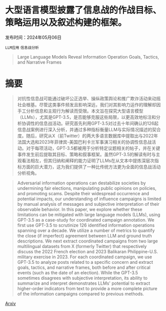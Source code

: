 # 大型语言模型披露了信息战的作战目标、策略运用以及叙述构建的框架。

发布时间：2024年05月06日

`LLM应用` `信息战分析`

> Large Language Models Reveal Information Operation Goals, Tactics, and Narrative Frames

# 摘要

> 对抗性信息战可能通过破坏公正选举、操纵政策舆论和推广欺诈活动来动摇社会根基。尽管这类事件频发且影响深远，我们对其影响力运作的理解却因手工分析信息和主观行为解读而受限。本文旨在探究大型语言模型（LLMs），尤其是GPT-3.5，是否能够克服这些局限，以更高效地标注和分析协调性的信息战活动。研究首先利用GPT-3.5对过去十年间确认的126起信息战案例进行深入分析，并通过多种指标衡量LLM与实际情况描述的契合度。随后，研究从X（前Twitter）的两大多语言数据库中提取出与2022年法国大选和2023年菲律宾-美国巴利卡兰军事演习相关的协调性信息战活动。对于每项活动，GPT-3.5都被用于分析特定议题相关的帖子，并在关键事件发生前后提取其目标、策略和叙事框架。虽然GPT-3.5的解读有时与主观看法相左，但其归纳和阐释的能力证明了LLMs在从文本中提炼深层次指标方面的巨大潜力，这为我们提供了一种比传统方法更为全面的信息战活动分析视角。

> Adversarial information operations can destabilize societies by undermining fair elections, manipulating public opinions on policies, and promoting scams. Despite their widespread occurrence and potential impacts, our understanding of influence campaigns is limited by manual analysis of messages and subjective interpretation of their observable behavior. In this paper, we explore whether these limitations can be mitigated with large language models (LLMs), using GPT-3.5 as a case-study for coordinated campaign annotation. We first use GPT-3.5 to scrutinize 126 identified information operations spanning over a decade. We utilize a number of metrics to quantify the close (if imperfect) agreement between LLM and ground truth descriptions. We next extract coordinated campaigns from two large multilingual datasets from X (formerly Twitter) that respectively discuss the 2022 French election and 2023 Balikaran Philippine-U.S. military exercise in 2023. For each coordinated campaign, we use GPT-3.5 to analyze posts related to a specific concern and extract goals, tactics, and narrative frames, both before and after critical events (such as the date of an election). While the GPT-3.5 sometimes disagrees with subjective interpretation, its ability to summarize and interpret demonstrates LLMs' potential to extract higher-order indicators from text to provide a more complete picture of the information campaigns compared to previous methods.

[Arxiv](https://arxiv.org/abs/2405.03688)